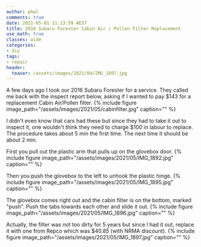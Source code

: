 ```yaml
---
author: phwl
comments: true
date: 2021-05-01 11:13:59 AEST
title: 2016 Subaru Forester Cabin Air / Pollen Filter Replacement
use_math: true
classes: wide
categories:
- diy
tags:
- repair
header:
  teaser: /assets/images/2021/04/IMG_1897.jpg
---
```

A few days ago I took our 2016 Subaru Forester for a service. They called me
back with the inspect report below, asking if I wanted to pay $143 for 
a replacement Cabin Air/Pollen filter.
{% include figure image_path="/assets/images/2021/05/cabinfilter.jpg" caption="" %}

I didn't even know that cars had these but since they had to take it out to
inspect it, one wouldn't think they need to charge $100 in labour to replace.
The procedure takes about 5 min the first time. The next time it should be
about 2 min.

First you pull out the plastic arm that pulls up on the glovebox door. 
{% include figure image_path="/assets/images/2021/05/IMG_1892.jpg" caption="" %}

Then you push the glovebox to the left to unhook the plastic hinge.
{% include figure image_path="/assets/images/2021/05/IMG_1895.jpg" caption="" %}

The glovebox comes right out and the cabin filter is on the bottom, marked "push". Push the tabs towards each other and slide it out.
{% include figure image_path="/assets/images/2021/05/IMG_1896.jpg" caption="" %}

Actually, the filter was not too dirty for 5 years but since I had it out, replace it with one from Repco which was $40.85 (with NRMA discount).
{% include figure image_path="/assets/images/2021/05/IMG_1897.jpg" caption="" %}

